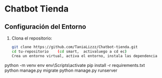 # Chatbot Tienda


## Configuración del Entorno

1. Clona el repositorio:
   ```sh
   git clone https://github.com/TaniaLizzz/Chatbot-tienda.git
   cd tu-repositorio    (cd smart,  activaluego a cd ec)
   Crea un entorno virtual, activa el entorno, instala las dependencias
python -m venv env
env\Scripts\activate
pip install -r requirements.txt
python manage.py migrate
python manage.py runserver


